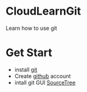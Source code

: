 # CloudLearnGit
Learn how to use git
# Get Start
* install [git](https://git-scm.com/)
* Create [github](https://github.com/) account
* intall git GUI [SourceTree](https://www.sourcetreeapp.com/)